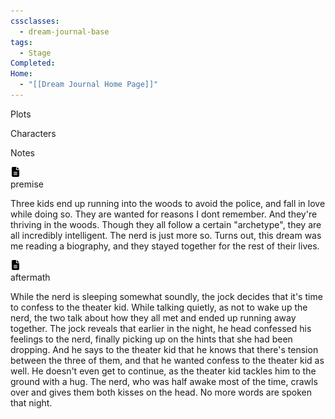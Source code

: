 ```yaml
---
cssclasses:
  - dream-journal-base
tags:
  - Stage
Completed: 
Home:
  - "[[Dream Journal Home Page]]"
---
```

<div class="block-language-tabs">
		<div data-x-data="{ tab: 0 }">
			<div class="html-tabs">
				<div class="html-tab html-tab-active" data-x-bind:class="{ 'html-tab-active': tab == 0 }" data-x-on:click="tab = 0"> <p>Plots</p> </div>
				<div class="html-tab html-tab-not-first" data-x-bind:class="{ 'html-tab-active': tab == 1 }" data-x-on:click="tab = 1"> <p>Characters</p> </div>
				<div class="html-tab html-tab-not-first" data-x-bind:class="{ 'html-tab-active': tab == 2 }" data-x-on:click="tab = 2"> <p>Notes</p>
				</div>
			</div>
			<div class="html-tab-content">
				<div data-x-show="tab == 0" style="">
					<div class="wrapper grid">
						<div class="grid left">
							<div class="box">
								<div class="callout-title">
									<div class="callout-icon">
										<svg height="16px" viewbox="0 0 384 512" width="16px" xmlns="http://www.w3.org/2000/svg">
										<path d="M64 0C28.7 0 0 28.7 0 64V448c0 35.3 28.7 64 64 64H320c35.3 0 64-28.7 64-64V160H256c-17.7 0-32-14.3-32-32V0H64zM256 0V128H384L256 0zM112 256H272c8.8 0 16 7.2 16 16s-7.2 16-16 16H112c-8.8 0-16-7.2-16-16s7.2-16 16-16zm0 64H272c8.8 0 16 7.2 16 16s-7.2 16-16 16H112c-8.8 0-16-7.2-16-16s7.2-16 16-16zm0 64H272c8.8 0 16 7.2 16 16s-7.2 16-16 16H112c-8.8 0-16-7.2-16-16s7.2-16 16-16z"></path></svg>
									</div>
									<div class="callout-title-inner"> premise </div>
								</div>
								<p>Three kids end up running into the woods to avoid the police, and fall in love while doing so. They are wanted for reasons I dont remember. And they're thriving in the woods. Though they all follow a certain "archetype", they are all incredibly intelligent. The nerd is just more so. Turns out, this dream was me reading a biography, and they stayed together for the rest of their lives.</p>
							</div>
						</div>
						<div class="grid right">
							<div class="box">
								<div class="callout-title">
									<div class="callout-icon">
										<svg height="16px" viewbox="0 0 384 512" width="16px" xmlns="http://www.w3.org/2000/svg">
										<path d="M64 0C28.7 0 0 28.7 0 64V448c0 35.3 28.7 64 64 64H320c35.3 0 64-28.7 64-64V160H256c-17.7 0-32-14.3-32-32V0H64zM256 0V128H384L256 0zM112 256H272c8.8 0 16 7.2 16 16s-7.2 16-16 16H112c-8.8 0-16-7.2-16-16s7.2-16 16-16zm0 64H272c8.8 0 16 7.2 16 16s-7.2 16-16 16H112c-8.8 0-16-7.2-16-16s7.2-16 16-16zm0 64H272c8.8 0 16 7.2 16 16s-7.2 16-16 16H112c-8.8 0-16-7.2-16-16s7.2-16 16-16z"></path></svg>
									</div>
									<div class="callout-title-inner"> aftermath </div>
								</div>
								<p>While the nerd is sleeping somewhat soundly, the jock decides that it's time to confess to the theater kid. While talking quietly, as not to wake up the nerd, the two talk about how they all met and ended up running away together. The jock reveals that earlier in the night, he head confessed his feelings to the nerd, finally picking up on the hints that she had been dropping. And he says to the theater kid that he knows that there's tension between the three of them, and that he wanted confess to the theater kid as well. He doesn't even get to continue, as the theater kid tackles him to the ground with a hug. The nerd, who was half awake most of the time, crawls over and gives them both kisses on the head. No more words are spoken that night.</p>
							</div>
						</div>
					</div>
				</div>
				<div data-x-show="tab == 1" style="display: none;">
					<div class="wrapper grid">
						<div class="grid left">
							<div class="box char-note">
								<div class="callout-title">
									<div class="callout-icon">
										<svg fill="currentColor" height="16px" viewbox="0 0 448 512" width="16px" xmlns="http://www.w3.org/2000/svg">
										<path d="M224 256A128 128 0 1 0 224 0a128 128 0 1 0 0 256zm-45.7 48C79.8 304 0 383.8 0 482.3C0 498.7 13.3 512 29.7 512H418.3c16.4 0 29.7-13.3 29.7-29.7C448 383.8 368.2 304 269.7 304H178.3z"></path></svg>
									</div>
									<div class="callout-title-inner">
										Anaia
									</div>
								</div><img alt="Anaia.png" src="https://raw.githubusercontent.com/lunaria79/Jackalupes-Corner/main/01%20Dream%20Journal/Dreams/02%20Of%20Gods%20and%20Fiends/00%20Images/anaiaref.jpg">
								<h3>Prologue</h3>
								<p><b>Anaia</b> was the most successful of all of the parasite experiments. She struggles with PTSD, anxiety and selective mutism, choosing to speak directly to other's minds. She is significantly more powerful than the other members of her coven, but any disobedience has long since been beaten out of her. Due to how vampires age, she is mentally around 16, although her body is many centuries old. When she enters school, she's incredibly awkward and shy, and doesn't know how to interact with others well. Her classmates avoid her due to her coven, so she spends most of her days alone. After becoming friends with <b>Toshi</b>, she slowly grows out of her shell and gains confidence. The coven finds her much harder to control when they capture her again.</p>
								<h3>Main Story</h3>
								<p>The coven has broken <b>Amaia's</b> spirit again, and had bits of her memory removed. She struggles to remember the faces of her original parents and <b>Toshi</b>. Deep down though, she still has a rebellious streak. And all the coven can do is give her orders when she's away in the big city. She is now mentally in her late twenties, and is about to start her path into politics. She is no longer burned by the sun, due to her bodies age. Real blood no longer sustains her, so she has been surviving off of substitutes and fruits.</p>
								<h3>Fun Facts</h3>
								<p><b>Anaia's</b> eyes were originally red, like all vampires. But after the parasites were replaced with <i>ichor</i>, they've permanently turned golden.</p>
							</div>
						</div>
						<div class="grid right">
							<div class="box char-note">
								<div class="callout-title">
									<div class="callout-icon">
										<svg fill="currentColor" height="16px" viewbox="0 0 448 512" width="16px" xmlns="http://www.w3.org/2000/svg">
										<path d="M224 256A128 128 0 1 0 224 0a128 128 0 1 0 0 256zm-45.7 48C79.8 304 0 383.8 0 482.3C0 498.7 13.3 512 29.7 512H418.3c16.4 0 29.7-13.3 29.7-29.7C448 383.8 368.2 304 269.7 304H178.3z"></path></svg>
									</div>
									<div class="callout-title-inner">
										Toshi
									</div>
								</div><img alt="Anaia.png" src="https://raw.githubusercontent.com/lunaria79/Jackalupes-Corner/main/01%20Dream%20Journal/Dreams/02%20Of%20Gods%20and%20Fiends/00%20Images/toshiref2.jpg">
								<h3>Prologue</h3>
								<p>There is an air of mystery surrounding <b>Toshi's</b> birth. He was not born, but found. His purpose unknown. He was taken in by a few friendly gods, but they didn't really know what to do with. Eventually, <b>Toshi</b> choose to run away from the <i>Heavenly Realm</i> to grow and learn amongst mortals. He rapidly discovered his love of cigarettes and good food. He enrolled in some fancy rich person school so he could have easy access to both. He could've spent the rest of his days squandering money and feelings sorry for himself, but meeting <b>Anaia</b> opened his eyes to truly living with purpose.</p>
								<h3>Main Story</h3>
								<p>In their time apart, <b>Toshi</b> has amassed a huge following amongst both the elite and the general populace. He's been living as an allusive chef in the city. Only making masked appearances for food drives and charity events. Most assume he's a simple food god, but this is really just a side hobby. His main purpose is a reaper. He's been working very hard to suppress the political groups that want another war.</p>
								<h3>Fun Facts</h3>
								<p><b>Toshi</b> publicly feeding <b>Anaia</b> his <i>Golden Ichor</i> is akin to him blessing her with a gods' favour. It show's the world that she is under his protection.</p>
								<p>The reason <b>Toshi</b> started reaping was because he felt to guilty enjoying his wealth while others were using theirs to hurt others.</p>
							</div>
						</div>
					</div>
				</div>
				<div data-x-show="tab == 2" style="display: none;">
					<div class="wrapper grid">
						<div class="grid left">
							<div class="box def-note">
								<div class="callout-title">
									<div class="callout-icon">
										<svg height="16px" viewbox="0 0 448 512" width="16px" xmlns="http://www.w3.org/2000/svg">
										<path d="M64 32C28.7 32 0 60.7 0 96V416c0 35.3 28.7 64 64 64H288V368c0-26.5 21.5-48 48-48H448V96c0-35.3-28.7-64-64-64H64zM448 352H402.7 336c-8.8 0-16 7.2-16 16v66.7V480l32-32 64-64 32-32z"></path></svg>
									</div>
									<div class="callout-title-inner">
										image + note
									</div>
								</div><img alt="SSS Stargazer.png" src="C:/Users/regin/OneDrive/Dream%20Journal/02%20Dream%20Journal/Dreams/Fantasy%20Steampunk/Images/SSS%20Stargazer.png">
								<p>...</p>
							</div>
						</div>
						<div class="grid right">
							<div class="box def-note">
								<div class="callout-title">
									<div class="callout-icon">
										<svg height="16px" viewbox="0 0 448 512" width="16px" xmlns="http://www.w3.org/2000/svg">
										<path d="M64 32C28.7 32 0 60.7 0 96V416c0 35.3 28.7 64 64 64H288V368c0-26.5 21.5-48 48-48H448V96c0-35.3-28.7-64-64-64H64zM448 352H402.7 336c-8.8 0-16 7.2-16 16v66.7V480l32-32 64-64 32-32z"></path></svg>
									</div>
									<div class="callout-title-inner">
										note
									</div>
								</div>
								<p>...</p>
							</div>
						</div>
					</div>
				</div>
			</div>
		</div>
	</div>